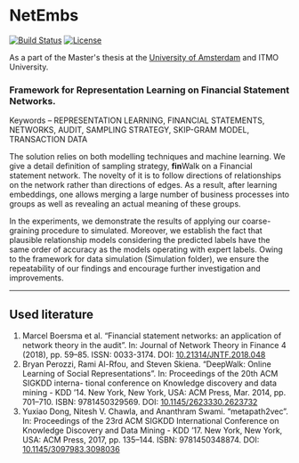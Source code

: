 # NetEmbs
[![Build Status](https://travis-ci.com/AlexWorldD/NetEmbs.svg?token=KxxnGy2fzypoq5mv4Y2J&branch=master)](https://travis-ci.com/AlexWorldD/NetEmbs) [![License](https://img.shields.io/badge/License-Apache%202.0-blue.svg)](https://opensource.org/licenses/Apache-2.0)

As a part of the Master's thesis at the [University of Amsterdam](http://scriptiesonline.uba.uva.nl/ru/scriptie/694710) and ITMO University.
### Framework for Representation Learning on Financial Statement Networks.

Keywords – REPRESENTATION LEARNING, FINANCIAL STATEMENTS, NETWORKS, AUDIT, SAMPLING STRATEGY, SKIP-GRAM MODEL, TRANSACTION DATA

The solution relies on both modelling techniques and machine learning. We give a detail definition of sampling strategy, **fin**Walk on a Financial statement network. The novelty of it is to follow directions of relationships on the network rather than directions of edges. As a result, after learning embeddings, one allows merging a large number of business processes into groups as well as revealing an actual meaning of these groups. 

In the experiments, we demonstrate the results of applying our coarse-graining procedure to simulated. Moreover, we establish the fact that plausible relationship models considering the predicted labels have the same order of accuracy as the models operating with expert labels. Owing to the framework for data simulation (Simulation folder), we ensure the repeatability of our findings and encourage further investigation and improvements. 

-----
## Used literature
1. Marcel Boersma et al. “Financial statement networks: an application of network theory in the audit”. In: Journal of Network Theory in Finance 4 (2018), pp. 59–85. ISSN: 0033-3174. DOI: [10.21314/JNTF.2018.048](http://dx.doi.org/10.21314/JNTF.2018.048)
2. Bryan Perozzi, Rami Al-Rfou, and Steven Skiena. “DeepWalk: Online Learning of Social Representations”. In: Proceedings of the 20th ACM SIGKDD interna- tional conference on Knowledge discovery and data mining - KDD ’14. New York, New York, USA: ACM Press, Mar. 2014, pp. 701–710. ISBN: 9781450329569. DOI: [10.1145/2623330.2623732](https://doi.org/10.1145/2623330.2623732)
3. Yuxiao Dong, Nitesh V. Chawla, and Ananthram Swami. “metapath2vec”. In: Proceedings of the 23rd ACM SIGKDD International Conference on Knowledge Discovery and Data Mining - KDD ’17. New York, New York, USA: ACM Press, 2017, pp. 135–144. ISBN: 9781450348874. DOI: [10.1145/3097983.3098036](https://doi.org/10.1145/3097983.3098036)
